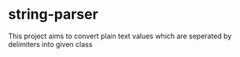 # string-parser
This project aims to convert plain text values which are seperated by delimiters into given class
